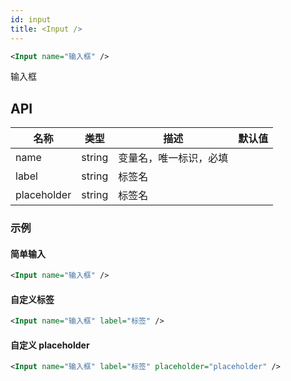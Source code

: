 ```yaml
---
id: input
title: <Input />
---
```


```xml
<Input name="输入框" />
```

输入框

## API

| 名称        | 类型   | 描述                   | 默认值 |
| ----------- | ------ | ---------------------- | ------ |
| name        | string | 变量名，唯一标识，必填 |        |
| label       | string | 标签名                 |        |
| placeholder | string | 标签名                 |        |

### 示例

#### 简单输入

```xml layoutTemplate
<Input name="输入框" />
```

#### 自定义标签

```xml layoutTemplate
<Input name="输入框" label="标签" />
```

#### 自定义 placeholder

```xml layoutTemplate
<Input name="输入框" label="标签" placeholder="placeholder" />
```

